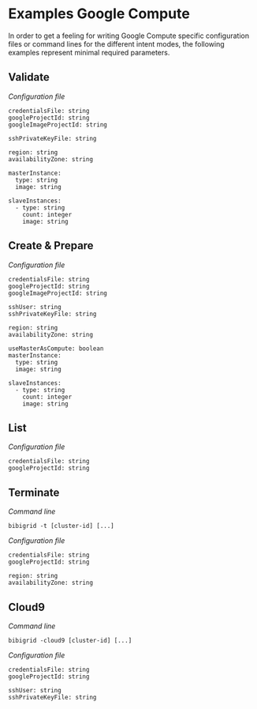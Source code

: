# Examples Google Compute

In order to get a feeling for writing Google Compute specific configuration files or command lines for the different intent modes,
the following examples represent minimal required parameters.

## Validate
*Configuration file*
```
credentialsFile: string
googleProjectId: string
googleImageProjectId: string

sshPrivateKeyFile: string

region: string
availabilityZone: string

masterInstance:
  type: string
  image: string

slaveInstances:
  - type: string
    count: integer
    image: string
```

## Create & Prepare
*Configuration file*
```
credentialsFile: string
googleProjectId: string
googleImageProjectId: string

sshUser: string
sshPrivateKeyFile: string

region: string
availabilityZone: string

useMasterAsCompute: boolean
masterInstance:
  type: string
  image: string

slaveInstances:
  - type: string
    count: integer
    image: string
```

## List
*Configuration file*
```
credentialsFile: string
googleProjectId: string
```

## Terminate
*Command line*
```
bibigrid -t [cluster-id] [...]
```

*Configuration file*
```
credentialsFile: string
googleProjectId: string

region: string
availabilityZone: string
```

## Cloud9
*Command line*
```
bibigrid -cloud9 [cluster-id] [...]
```

*Configuration file*
```
credentialsFile: string
googleProjectId: string

sshUser: string
sshPrivateKeyFile: string
```
